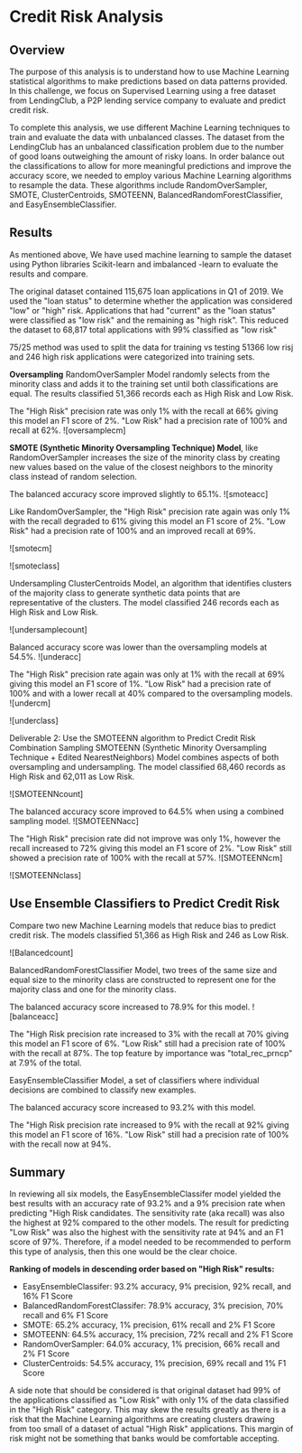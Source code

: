 # Credit Risk Analysis

## Overview
The purpose of this analysis is to understand how to use Machine Learning statistical algorithms to make predictions based on data patterns provided. In this challenge, we focus on Supervised Learning using a free dataset from LendingClub, a P2P lending service company to evaluate and predict credit risk. 

To complete this analysis, we use different Machine Learning techniques to train and evaluate the data with unbalanced classes. The dataset from the LendingClub has an unbalanced classification problem due to the number of good loans outweighing the amount of risky loans. In order balance out the classifications to allow for more meaningful predictions and improve the accuracy score, we needed to employ various Machine Learning algorithms to resample the data. These algorithms include RandomOverSampler, SMOTE, ClusterCentroids, SMOTEENN, BalancedRandomForestClassifier, and EasyEnsembleClassifier.

## Results
As mentioned above, We have used machine learning to sample the dataset using  Python libraries Scikit-learn and imbalanced -learn to evaluate the results and compare.

The original dataset contained 115,675 loan applications in Q1 of 2019. We used the "loan status" to determine whether the application was considered "low" or "high" risk. Applications that had "current" as the "loan status" were classified as "low risk" and the remaining as "high risk". This reduced the dataset to 68,817 total applications with 99% classified as "low risk"



 75/25 method was used to split the data for training vs testing 51366 low risj and 246 high risk applications were categorized into training sets.
 
**Oversampling**
RandomOverSampler Model randomly selects from the minority class and adds it to the training set until both classifications are equal. The results classified 51,366 records each as High Risk and Low Risk.


The "High Risk" precision rate was only 1% with the recall at 66% giving this model an F1 score of 2%.
"Low Risk" had a precision rate of 100% and recall at 62%.
![oversamplecm]


**SMOTE (Synthetic Minority Oversampling Technique) Model**, like RandomOverSampler increases the size of the minority class by creating new values based on the value of the closest neighbors to the minority class instead of random selection.

The balanced accuracy score improved slightly to 65.1%.
![smoteacc]

Like RandomOverSampler, the "High Risk" precision rate again was only 1% with the recall degraded to 61% giving this model an F1 score of 2%.
"Low Risk" had a precision rate of 100% and an improved recall at 69%.

![smotecm]

![smoteclass]

Undersampling
ClusterCentroids Model, an algorithm that identifies clusters of the majority class to generate synthetic data points that are representative of the clusters. The model classified 246 records each as High Risk and Low Risk.

![undersamplecount]

Balanced accuracy score was lower than the oversampling models at 54.5%.
![underacc]

The "High Risk" precision rate again was only at 1% with the recall at 69% giving this model an F1 score of 1%.
"Low Risk" had a precision rate of 100% and with a lower recall at 40% compared to the oversampling models.
![undercm]

![underclass]

Deliverable 2: Use the SMOTEENN algorithm to Predict Credit Risk
Combination Sampling
SMOTEENN (Synthetic Minority Oversampling Technique + Edited NearestNeighbors) Model combines aspects of both oversampling and undersampling. The model classified 68,460 records as High Risk and 62,011 as Low Risk.

![SMOTEENNcount]

The balanced accuracy score improved to 64.5% when using a combined sampling model.
![SMOTEENNacc]

The "High Risk" precision rate did not improve was only 1%, however the recall increased to 72% giving this model an F1 score of 2%.
"Low Risk" still showed a precision rate of 100% with the recall at 57%.
![SMOTEENNcm]

![SMOTEENNclass]

## Use Ensemble Classifiers to Predict Credit Risk
Compare two new Machine Learning models that reduce bias to predict credit risk. The models classified 51,366 as High Risk and 246 as Low Risk.

![Balancedcount]

BalancedRandomForestClassifier Model, two trees of the same size and equal size to the minority class are constructed to represent one for the majority class and one for the minority class.

The balanced accuracy score increased to 78.9% for this model.
![balanceacc]

The "High Risk precision rate increased to 3% with the recall at 70% giving this model an F1 score of 6%.
"Low Risk" still had a precision rate of 100% with the recall at 87%.
The top feature by importance was "total_rec_prncp" at 7.9% of the total.


EasyEnsembleClassifier Model, a set of classifiers where individual decisions are combined to classify new examples.

The balanced accuracy score increased to 93.2% with this model.


The "High Risk precision rate increased to 9% with the recall at 92% giving this model an F1 score of 16%.
"Low Risk" still had a precision rate of 100% with the recall now at 94%.


## Summary
In reviewing all six models, the EasyEnsembleClassifer model yielded the best results with an accuracy rate of 93.2% and a 9% precision rate when predicting "High Risk candidates. The sensitivity rate (aka recall) was also the highest at 92% compared to the other models. The result for predicting "Low Risk" was also the highest with the sensitivity rate at 94% and an F1 score of 97%. Therefore, if a model needed to be recommended to perform this type of analysis, then this one would be the clear choice.

**Ranking of models in descending order based on "High Risk" results:**

* EasyEnsembleClassifer: 93.2% accuracy, 9% precision, 92% recall, and 16% F1 Score
* BalancedRandomForestClassifer: 78.9% accuracy, 3% precision, 70% recall and 6% F1 Score
* SMOTE: 65.2% accuracy, 1% precision, 61% recall and 2% F1 Score
* SMOTEENN: 64.5% accuracy, 1% precision, 72% recall and 2% F1 Score
* RandomOverSampler: 64.0% accuracy, 1% precision, 66% recall and 2% F1 Score
* ClusterCentroids: 54.5% accuracy, 1% precision, 69% recall and 1% F1 Score

A side note that should be considered is that original dataset had 99% of the applications classified as "Low Risk" with only 1% of the data classified in the "High Risk" category. This may skew the results greatly as there is a risk that the Machine Learning algorithms are creating clusters drawing from too small of a dataset of actual "High Risk" applications. This margin of risk might not be something that banks would be comfortable accepting.
